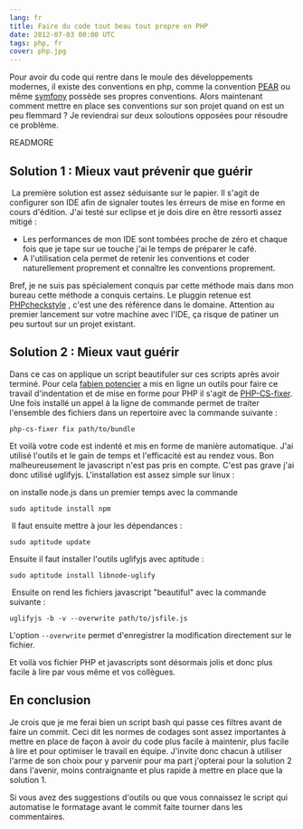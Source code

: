 ```yaml
---
lang: fr
title: Faire du code tout beau tout propre en PHP
date: 2012-07-03 00:00 UTC
tags: php, fr
cover: php.jpg
---
```


Pour avoir du code qui rentre dans le moule des développements modernes,
il existe des conventions en php, comme la convention
[PEAR](http://pear.php.net/manual/fr/standards.php) ou même
[symfony](http://symfony.com/doc/current/contributing/code/standards.html)
possède ses propres conventions. Alors maintenant comment mettre en
place ses conventions sur son projet quand on est un peu flemmard ? Je
reviendrai sur deux soloutions opposées pour résoudre ce problème.

READMORE

## Solution 1 : Mieux vaut prévenir que guérir

 La première solution est assez séduisante sur le papier. Il s'agit de
configurer son IDE afin de signaler toutes les érreurs de mise en forme
en cours d'édition. J'ai testé sur eclipse et je dois dire en être
ressorti assez mitigé : 

-   Les performances de mon IDE sont tombées proche de zéro et chaque
    fois que je tape sur ue touche j'ai le temps de préparer le café. 
-   A l'utilisation cela permet de retenir les conventions et coder
    naturellement proprement et connaître les conventions proprement. 

Bref, je ne suis pas spécialement conquis par cette méthode mais dans
mon bureau cette méthode a conquis certains. Le pluggin retenue est
[PHPcheckstyle](http://code.google.com/p/phpcheckstyle/) , c'est une des
référence dans le domaine. Attention au premier lancement sur votre
machine avec l'IDE, ça risque de patiner un peu surtout sur un projet
existant. 

## Solution 2 : Mieux vaut guérir

Dans ce cas on applique un script beautifuler sur ces scripts après
avoir terminé. Pour cela [fabien potencier](https://github.com/fabpot) a
mis en ligne un outils pour faire ce travail d'indentation et de mise en
forme pour PHP il s'agit de
[PHP-CS-fixer](https://github.com/fabpot/PHP-CS-Fixer). Une fois
installé un appel à la ligne de commande permet de traiter l'ensemble
des fichiers dans un repertoire avec la commande suivante : 

`php-cs-fixer fix path/to/bundle`

Et voilà votre code est indenté et mis en forme de manière automatique.
J'ai utilisé l'outils et le gain de temps et l'efficacité est au rendez
vous. Bon malheureusement le javascript n'est pas pris en compte. C'est
pas grave j'ai donc utilisé uglifyjs. L'installation est assez simple
sur linux :

on installe node.js dans un premier temps avec la commande 

`sudo aptitude install npm`

 Il faut ensuite mettre à jour les dépendances : 

`sudo aptitude update`

Ensuite il faut installer l'outils uglifyjs avec aptitude : 

`sudo aptitude install libnode-uglify`

 Ensuite on rend les fichiers javascript "beautiful" avec la commande
suivante : 

`uglifyjs -b -v --overwrite path/to/jsfile.js`

L'option `--overwrite` permet d'enregistrer la modification directement
sur le fichier. 

Et voilà vos fichier PHP et javascripts sont désormais jolis et donc
plus facile à lire par vous même et vos collègues. 

## En conclusion

Je crois que je me ferai bien un script bash qui passe ces filtres avant
de faire un commit. Ceci dit les normes de codages sont assez
importantes à mettre en place de façon à avoir du code plus facile à
maintenir, plus facile à lire et pour optimiser le travail en équipe.
J'invite donc chacun à utiliser l'arme de son choix pour y parvenir pour
ma part j'opterai pour la solution 2 dans l'avenir, moins contraignante
et plus rapide à mettre en place que la solution 1. 

Si vous avez des suggestions d'outils ou que vous connaissez le script
qui automatise le formatage avant le commit faite tourner dans les
commentaires. 